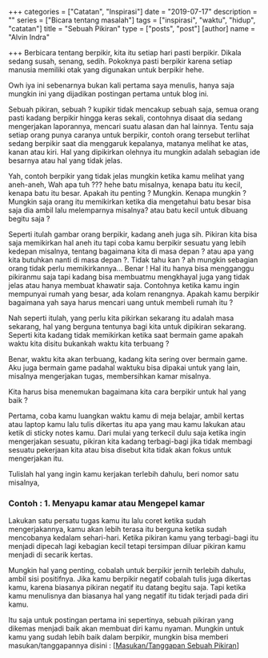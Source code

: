 +++
categories = ["Catatan", "Inspirasi"]
date = "2019-07-17"
description = ""
series = ["Bicara tentang masalah"]
tags = ["inspirasi", "waktu", "hidup", "catatan"]
title = "Sebuah Pikiran"
type = ["posts", "post"]
[author]
name = "Alvin Indra"

+++
Berbicara tentang berpikir, kita itu setiap hari pasti berpikir. Dikala sedang susah, senang, sedih. Pokoknya pasti berpikir karena setiap manusia memiliki otak yang digunakan untuk berpikir hehe.

Owh iya ini sebenarnya bukan kali pertama saya menulis, hanya saja mungkin ini yang dijadikan postingan pertama untuk blog ini.

Sebuah pikiran, sebuah ? kupikir tidak mencakup sebuah saja, semua orang pasti kadang berpikir hingga keras sekali, contohnya disaat dia sedang mengerjakan laporannya, mencari suatu alasan dan hal lainnya. Tentu saja setiap orang punya caranya untuk berpikir, contoh orang tersebut terlihat sedang berpikir saat dia menggaruk kepalanya, matanya melihat ke atas, kanan atau kiri. Hal yang dipikirkan olehnya itu mungkin adalah sebagian ide besarnya atau hal yang tidak jelas.

Yah, contoh berpikir yang tidak jelas mungkin ketika kamu melihat yang aneh-aneh, Wah apa tuh ??? hehe batu misalnya, kenapa batu itu kecil, kenapa batu itu besar. Apakah itu penting ? Mungkin. Kenapa mungkin ? Mungkin saja orang itu memikirkan ketika dia mengetahui batu besar bisa saja dia ambil lalu melemparnya misalnya? atau batu kecil untuk dibuang begitu saja ?

Seperti itulah gambar orang berpikir, kadang aneh juga sih. Pikiran kita bisa saja memikirkan hal aneh itu tapi coba kamu berpikir sesuatu yang lebih kedepan misalnya, tentang bagaimana kita di masa depan ? atau apa yang kita butuhkan nanti di masa depan ?. Tidak tahu kan ? ah mungkin sebagian orang tidak perlu memikirkannya... Benar ! Hal itu hanya bisa mengganggu pikiranmu saja tapi kadang bisa membuatmu mengkhayal juga yang tidak jelas atau hanya membuat khawatir saja. Contohnya ketika kamu ingin mempunyai rumah yang besar, ada kolam renangnya. Apakah kamu berpikir bagaimana yah saya harus mencari uang untuk membeli rumah itu ?

Nah seperti itulah, yang perlu kita pikirkan sekarang itu adalah masa sekarang, hal yang berguna tentunya bagi kita untuk dipikiran sekarang. Seperti kita kadang tidak memikirkan ketika saat bermain game apakah waktu kita disitu bukankah waktu kita terbuang ?

Benar, waktu kita akan terbuang, kadang kita sering over bermain game. Aku juga bermain game padahal waktuku bisa dipakai untuk yang lain, misalnya mengerjakan tugas, membersihkan kamar misalnya.

Kita harus bisa menemukan bagaimana kita cara berpikir untuk hal yang baik ?

Pertama, coba kamu luangkan waktu kamu di meja belajar, ambil kertas atau laptop kamu lalu tulis dikertas itu apa yang mau kamu lakukan atau ketik di sticky notes kamu. Dari mulai yang terkecil dulu saja ketika ingin mengerjakan sesuatu, pikiran kita kadang terbagi-bagi jika tidak membagi sesuatu pekerjaan kita atau bisa disebut kita tidak akan fokus untuk mengerjakan itu.

Tulislah hal yang ingin kamu kerjakan terlebih dahulu, beri nomor satu misalnya,

### Contoh : 1. Menyapu kamar atau Mengepel kamar

Lakukan satu persatu tugas kamu itu lalu coret ketika sudah mengerjakannya, kamu akan lebih terasa itu berguna ketika sudah mencobanya kedalam sehari-hari. Ketika pikiran kamu yang terbagi-bagi itu menjadi dipecah lagi kebagian kecil tetapi tersimpan diluar pikiran kamu menjadi di secarik kertas.

Mungkin hal yang penting, cobalah untuk berpikir jernih terlebih dahulu, ambil sisi positifnya. Jika kamu berpikir negatif cobalah tulis juga dikertas kamu, karena biasanya pikiran negatif itu datang begitu saja. Tapi ketika kamu menulisnya dan biasanya hal yang negatif itu tidak terjadi pada diri kamu.

Itu saja untuk postingan pertama ini sepertinya, sebuah pikiran yang dikemas menjadi baik akan membuat diri kamu nyaman. Mungkin untuk kamu yang sudah lebih baik dalam berpikir, mungkin bisa memberi masukan/tanggapannya disini : \[[Masukan/Tanggapan Sebuah Pikiran]()\]